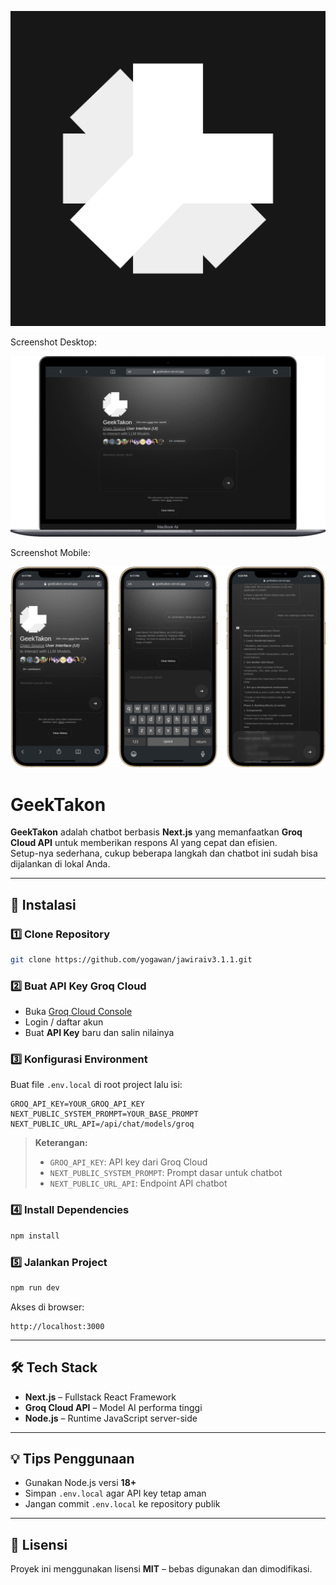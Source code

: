 ![Logo](/public/readme/logo.png)

Screenshot Desktop:

![Desktop](/public/readme/screenshot_desktop.png)

Screenshot Mobile:

![Mobile](/public/readme/screenshot_mobile.png)

# GeekTakon

**GeekTakon** adalah chatbot berbasis **Next.js** yang memanfaatkan **Groq Cloud API** untuk memberikan respons AI yang cepat dan efisien.  
Setup-nya sederhana, cukup beberapa langkah dan chatbot ini sudah bisa dijalankan di lokal Anda.

---

## 🚀 Instalasi

### 1️⃣ Clone Repository
```bash
git clone https://github.com/yogawan/jawiraiv3.1.1.git
```

### 2️⃣ Buat API Key Groq Cloud
- Buka [Groq Cloud Console](https://console.groq.com/keys)
- Login / daftar akun
- Buat **API Key** baru dan salin nilainya

### 3️⃣ Konfigurasi Environment
Buat file `.env.local` di root project lalu isi:

```env
GROQ_API_KEY=YOUR_GROQ_API_KEY
NEXT_PUBLIC_SYSTEM_PROMPT=YOUR_BASE_PROMPT
NEXT_PUBLIC_URL_API=/api/chat/models/groq
```

> **Keterangan:**
> - `GROQ_API_KEY`: API key dari Groq Cloud  
> - `NEXT_PUBLIC_SYSTEM_PROMPT`: Prompt dasar untuk chatbot  
> - `NEXT_PUBLIC_URL_API`: Endpoint API chatbot  

### 4️⃣ Install Dependencies
```bash
npm install
```

### 5️⃣ Jalankan Project
```bash
npm run dev
```

Akses di browser:
```
http://localhost:3000
```

---

## 🛠 Tech Stack
- **Next.js** – Fullstack React Framework
- **Groq Cloud API** – Model AI performa tinggi
- **Node.js** – Runtime JavaScript server-side

---

## 💡 Tips Penggunaan
- Gunakan Node.js versi **18+**
- Simpan `.env.local` agar API key tetap aman
- Jangan commit `.env.local` ke repository publik

---

## 📜 Lisensi
Proyek ini menggunakan lisensi **MIT** – bebas digunakan dan dimodifikasi.
